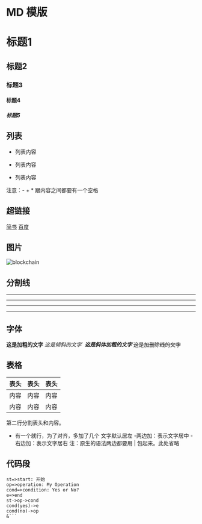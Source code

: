 # MD 模版 #

# 标题1 #
## 标题2 ##
### 标题3 ###
#### 标题4 ####
##### 标题5 #####

## 列表 ##
- 列表内容
+ 列表内容
* 列表内容

注意：- + * 跟内容之间都要有一个空格

## 超链接 ##
[简书](http://jianshu.com)
[百度](http://baidu.com)

## 图片 ##
![blockchain](http://pic19.nipic.com/20120308/4970979_102637717125_2.jpg "测试图片")

## 分割线 ##
---
----
***
*****

## 字体 ##
**这是加粗的文字**
*这是倾斜的文字*`
***这是斜体加粗的文字***
~~这是加删除线的文字~~


## 表格 ##

表头|表头|表头
---|:--:|---:
内容|内容|内容
内容|内容|内容

第二行分割表头和内容。
- 有一个就行，为了对齐，多加了几个
文字默认居左
-两边加：表示文字居中
-右边加：表示文字居右
注：原生的语法两边都要用 | 包起来。此处省略

## 代码段 ##

```flow
st=>start: 开始
op=>operation: My Operation
cond=>condition: Yes or No?
e=>end
st->op->cond
cond(yes)->e
cond(no)->op
&```